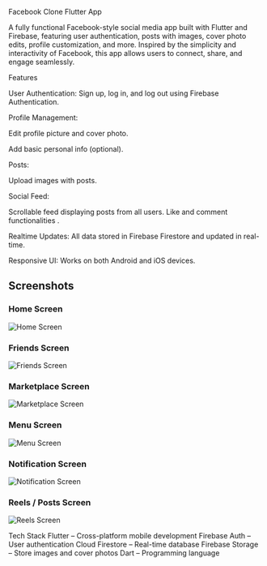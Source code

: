 Facebook Clone Flutter App

A fully functional Facebook-style social media app built with Flutter and Firebase, featuring user authentication, posts with images, cover photo edits, profile customization, and more. Inspired by the simplicity and interactivity of Facebook, this app allows users to connect, share, and engage seamlessly.

Features

User Authentication: Sign up, log in, and log out using Firebase Authentication.

Profile Management:

Edit profile picture and cover photo.

Add basic personal info (optional).

Posts:

Upload images with posts.

Social Feed:

Scrollable feed displaying posts from all users.
Like and comment functionalities .

Realtime Updates: All data stored in Firebase Firestore and updated in real-time.

Responsive UI: Works on both Android and iOS devices.

## Screenshots

### Home Screen
![Home Screen](assets/ss/home.png)

### Friends Screen
![Friends Screen](assets/ss/friends.png)

### Marketplace Screen
![Marketplace Screen](assets/ss/marketplace.png)

### Menu Screen
![Menu Screen](assets/ss/menu.png)

### Notification Screen
![Notification Screen](assets/ss/notification.png)

### Reels / Posts Screen
![Reels Screen](assets/ss/reels.png)

Tech Stack
Flutter – Cross-platform mobile development
Firebase Auth – User authentication
Cloud Firestore – Real-time database
Firebase Storage – Store images and cover photos
Dart – Programming language